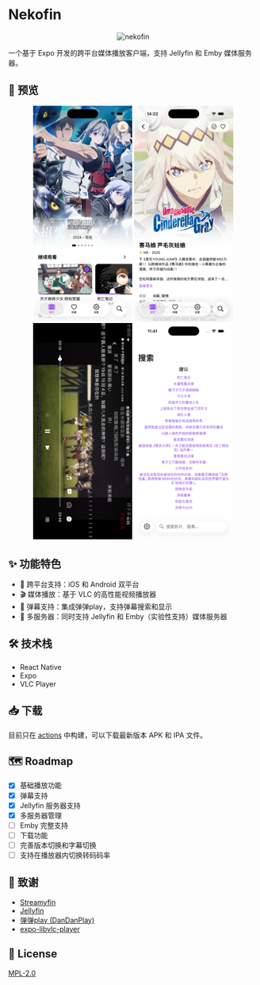 # Nekofin

<div align="center">
  <img src="https://socialify.git.ci/lonzzi/nekofin/image?logo=https%3A%2F%2Fgithub.com%2Flonzzi%2Fnekofin%2Fblob%2Fmain%2Fassets%2Fimages%2Fsplash-icon.png%3Fraw%3Dtrue&name=1&owner=1&pattern=Solid&stargazers=1&theme=Dark" alt="nekofin" />
</div>

一个基于 Expo 开发的跨平台媒体播放客户端，支持 Jellyfin 和 Emby 媒体服务器。

## 📸 预览

<div align="center">
  <img src="docs/screenshots/home.webp" width="200" alt="首页" />
  <img src="docs/screenshots/detail.webp" width="200" alt="详情" />
  <img src="docs/screenshots/player.webp" width="200" alt="播放器" />
  <img src="docs/screenshots/search.webp" width="200" alt="搜索" />
</div>

## ✨ 功能特色

- 📱 跨平台支持：iOS 和 Android 双平台
- 🎬 媒体播放：基于 VLC 的高性能视频播放器
- 💬 弹幕支持：集成弹弹play，支持弹幕搜索和显示
- 🎯 多服务器：同时支持 Jellyfin 和 Emby（实验性支持）媒体服务器

## 🛠 技术栈

- React Native
- Expo
- VLC Player

## 📥 下载

目前只在 [actions](https://github.com/lonzzi/nekofin/actions) 中构建，可以下载最新版本 APK 和 IPA 文件。

## 🗺️ Roadmap

- [x] 基础播放功能
- [x] 弹幕支持
- [x] Jellyfin 服务器支持
- [x] 多服务器管理
- [ ] Emby 完整支持
- [ ] 下载功能
- [ ] 完善版本切换和字幕切换
- [ ] 支持在播放器内切换转码码率

## 🙏 致谢

- [Streamyfin](https://github.com/streamyfin/streamyfin)
- [Jellyfin](https://jellyfin.org/)
- [弹弹play (DanDanPlay)](https://www.dandanplay.com/)
- [expo-libvlc-player](https://github.com/cornejobarraza/expo-libvlc-player)

## 📄 License

[MPL-2.0](LICENSE)
